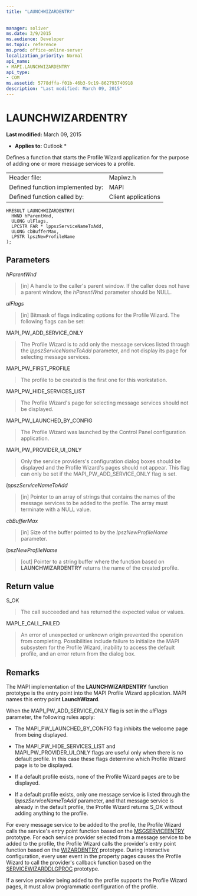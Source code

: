```yaml
---
title: "LAUNCHWIZARDENTRY"
 
 
manager: soliver
ms.date: 3/9/2015
ms.audience: Developer
ms.topic: reference
ms.prod: office-online-server
localization_priority: Normal
api_name:
- MAPI.LAUNCHWIZARDENTRY
api_type:
- COM
ms.assetid: 5778dffa-f01b-46b3-9c19-862793740918
description: "Last modified: March 09, 2015"
---
```


# LAUNCHWIZARDENTRY

 **Last modified:** March 09, 2015 
  
 * **Applies to:** Outlook * 
  
Defines a function that starts the Profile Wizard application for the purpose of adding one or more message services to a profile. 
  
|||
|:-----|:-----|
|Header file:  <br/> |Mapiwz.h  <br/> |
|Defined function implemented by:  <br/> |MAPI  <br/> |
|Defined function called by:  <br/> |Client applications  <br/> |
   
```
HRESULT LAUNCHWIZARDENTRY(
  HWND hParentWnd,
  ULONG ulFlags,
  LPCSTR FAR * lppszServiceNameToAdd,
  ULONG cbBufferMax,
  LPSTR lpszNewProfileName
);
```

## Parameters

 _hParentWnd_
  
> [in] A handle to the caller's parent window. If the caller does not have a parent window, the  _hParentWnd_ parameter should be NULL. 
    
 _ulFlags_
  
> [in] Bitmask of flags indicating options for the Profile Wizard. The following flags can be set:
    
MAPI_PW_ADD_SERVICE_ONLY 
  
> The Profile Wizard is to add only the message services listed through the  _lppszServiceNameToAdd_ parameter, and not display its page for selecting message services. 
    
MAPI_PW_FIRST_PROFILE 
  
> The profile to be created is the first one for this workstation. 
    
MAPI_PW_HIDE_SERVICES_LIST 
  
> The Profile Wizard's page for selecting message services should not be displayed. 
    
MAPI_PW_LAUNCHED_BY_CONFIG 
  
> The Profile Wizard was launched by the Control Panel configuration application. 
    
MAPI_PW_PROVIDER_UI_ONLY 
  
> Only the service providers's configuration dialog boxes should be displayed and the Profile Wizard's pages should not appear. This flag can only be set if the MAPI_PW_ADD_SERVICE_ONLY flag is set. 
    
 _lppszServiceNameToAdd_
  
> [in] Pointer to an array of strings that contains the names of the message services to be added to the profile. The array must terminate with a NULL value. 
    
 _cbBufferMax_
  
> [in] Size of the buffer pointed to by the  _lpszNewProfileName_ parameter. 
    
 _lpszNewProfileName_
  
> [out] Pointer to a string buffer where the function based on **LAUNCHWIZARDENTRY** returns the name of the created profile. 
    
## Return value

S_OK 
  
> The call succeeded and has returned the expected value or values. 
    
MAPI_E_CALL_FAILED 
  
> An error of unexpected or unknown origin prevented the operation from completing. Possibilities include failure to initialize the MAPI subsystem for the Profile Wizard, inability to access the default profile, and an error return from the dialog box.
    
## Remarks

The MAPI implementation of the **LAUNCHWIZARDENTRY** function prototype is the entry point into the MAPI Profile Wizard application. MAPI names this entry point **LaunchWizard**. 
  
When the MAPI_PW_ADD_SERVICE_ONLY flag is set in the  _ulFlags_ parameter, the following rules apply: 
  
- The MAPI_PW_LAUNCHED_BY_CONFIG flag inhibits the welcome page from being displayed. 
    
- The MAPI_PW_HIDE_SERVICES_LIST and MAPI_PW_PROVIDER_UI_ONLY flags are useful only when there is no default profile. In this case these flags determine which Profile Wizard page is to be displayed. 
    
- If a default profile exists, none of the Profile Wizard pages are to be displayed. 
    
- If a default profile exists, only one message service is listed through the  _lppszServiceNameToAdd_ parameter, and that message service is already in the default profile, the Profile Wizard returns S_OK without adding anything to the profile. 
    
For every message service to be added to the profile, the Profile Wizard calls the service's entry point function based on the [MSGSERVICEENTRY](msgserviceentry.md) prototype. For each service provider selected from a message service to be added to the profile, the Profile Wizard calls the provider's entry point function based on the [WIZARDENTRY](wizardentry.md) prototype. During interactive configuration, every user event in the property pages causes the Profile Wizard to call the provider's callback function based on the [SERVICEWIZARDDLGPROC](servicewizarddlgproc.md) prototype. 
  
If a service provider being added to the profile supports the Profile Wizard pages, it must allow programmatic configuration of the profile.
  

